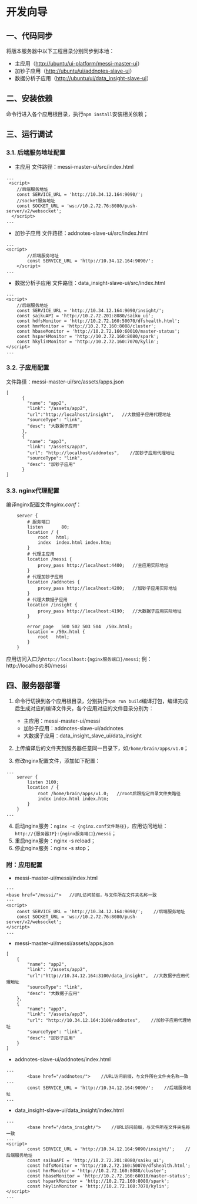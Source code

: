 # 开发向导
## 一、代码同步
将版本服务器中以下工程目录分别同步到本地：
* 主应用（[http://ubuntu/ui-platform/messi-master-ui](http://ubuntu/ui-platform/messi-master-ui)）
* 加钞子应用（[http://ubuntu/ui/addnotes-slave-ui](http://ubuntu/ui/addnotes-slave-ui)）
* 数据分析子应用（[http://ubuntu/ui/data_insight-slave-ui](http://ubuntu/ui/data_insight-slave-ui)）

## 二、安装依赖
命令行进入各个应用根目录，执行```npm install```安装相关依赖；

## 三、运行调试
### 3.1. 后端服务地址配置
* 主应用
文件路径：messi-master-ui/src/index.html
```
...
 <script>
    //后端服务地址
    const SERVICE_URL = 'http://10.34.12.164:9090/';
    //socket服务地址
    const SOCKET_URL = 'ws://10.2.72.76:8080/push-server/v2/websocket';
  </script>
...
```

* 加钞子应用
文件路径：addnotes-slave-ui/src/index.html
```
...
<script>
        //后端服务地址
        const SERVICE_URL = 'http://10.34.12.164:9090/';
    </script>
...
```
* 数据分析子应用
文件路径：data_insight-slave-ui/src/index.html
```
...
<script>
    //后端服务地址
    const SERVICE_URL = 'http://10.34.12.164:9090/insight/';
    const saikuAPI = 'http://10.2.72.201:8080/saiku_ui';
    const hdfsMonitor = 'http://10.2.72.160:50070/dfshealth.html';
    const hmrMonitor = 'http://10.2.72.160:8088/cluster';
    const hbaseMonitor = 'http://10.2.72.160:60010/master-status';
    const hsparkMonitor = 'http://10.2.72.160:8080/spark';
    const hkylinMonitor = 'http://10.2.72.160:7070/kylin';
</script>
...
```
### 3.2. 子应用配置
文件路径：messi-master-ui/src/assets/apps.json
```
[
      {
        "name": "app2",
        "link": "/assets/app2",
        "url":"http://localhost/insight",   //大数据子应用代理地址
        "sourceType": "link",
        "desc": "大数据子应用"
      },
      {
        "name": "app3",
        "link": "/assets/app3",
        "url": "http://localhost/addnotes",    //加钞子应用代理地址
        "sourceType": "link",
        "desc": "加钞子应用"
      }
]
```
### 3.3. nginx代理配置
编译nginx配置文件*nginx.conf*：
```
    server {
        # 服务端口
        listen       80;
        location / {
            root   html;
            index  index.html index.htm;
        }
        # 代理主应用
        location /messi {
            proxy_pass http://localhost:4400;   //主应用实际地址
        }
        # 代理加钞子应用
        location /addnotes {
            proxy_pass http://localhost:4200;   //加钞子应用实际地址
        }
        # 代理大数据子应用
        location /insight {
            proxy_pass http://localhost:4190;   //大数据子应用实际地址
        }

        error_page   500 502 503 504  /50x.html;
        location = /50x.html {
            root   html;
        }
    }
```
应用访问入口为```http://localhost:{nginx服务端口}/messi```;
例：http://localhost:80/messi
## 四、服务器部署

1. 命令行切换到各个应用根目录，分别执行```npm run build```编译打包，编译完成后生成对应的编译文件夹，各个应用对应的文件目录分别为：
    * 主应用：messi-master-ui/messi
    * 加钞子应用：addnotes-slave-ui/addnotes
    * 大数据子应用：data_insight_slave_ui/data_insight

2. 上传编译后的文件夹到服务器任意同一目录下，如```/home/brain/apps/v1.0```；
3. 修改nginx配置文件，添加如下配置：
```
...
    server {
        listen 3100;
        location / {
            root /home/brain/apps/v1.0;   //root后跟指定目录文件夹路径
            index index.html index.htm;
        }
    } 
...
```
4. 启动nginx服务：```nginx -c {nginx.conf文件路径}```，应用访问地址：```http://{服务器IP}:{nginx服务端口}/messi```；
5. 重启nginx服务：nginx -s reload；
6. 停止nginx服务：nginx -s stop；

### 附：应用配置
* messi-master-ui/messi/index.html
```
···
<base href="/messi/">   //URL访问前缀，与文件所在文件夹名称一致
···
<script>
    const SERVICE_URL = 'http://10.34.12.164:9090/';    //后端服务地址
    const SOCKET_URL = 'ws://10.2.72.76:8080/push-server/v2/websocket';
</script>
...
```

* messi-master-ui/messi/assets/apps.json
```
[
    {
        "name": "app2",
        "link": "/assets/app2",
        "url":"http://10.34.12.164:3100/data_insight",  //大数据子应用代理地址
        "sourceType": "link",
        "desc": "大数据子应用"
    },
    {
        "name": "app3",
        "link": "/assets/app3",
        "url": "http://10.34.12.164:3100/addnotes",    //加钞子应用代理地址
        "sourceType": "link",
        "desc": "加钞子应用"
    }
]
```

* addnotes-slave-ui/addnotes/index.html
```
...
        <base href="/addnotes/">    //URL访问前缀，与文件所在文件夹名称一致
...
        const SERVICE_URL = 'http://10.34.12.164:9090/';    //后端服务地址
...
```

* data_insight-slave-ui/data_insight/index.html
```
...
        <base href="/data_insight/">    //URL访问前缀，与文件所在文件夹名称一致
...
<script>
        const SERVICE_URL = 'http://10.34.12.164:9090/insight/';    //后端服务地址
        const saikuAPI = 'http://10.2.72.201:8080/saiku_ui';
        const hdfsMonitor = 'http://10.2.72.160:50070/dfshealth.html';
        const hmrMonitor = 'http://10.2.72.160:8088/cluster';
        const hbaseMonitor = 'http://10.2.72.160:60010/master-status';
        const hsparkMonitor = 'http://10.2.72.160:8080/spark';
        const hkylinMonitor = 'http://10.2.72.160:7070/kylin';
</script>
...
```

